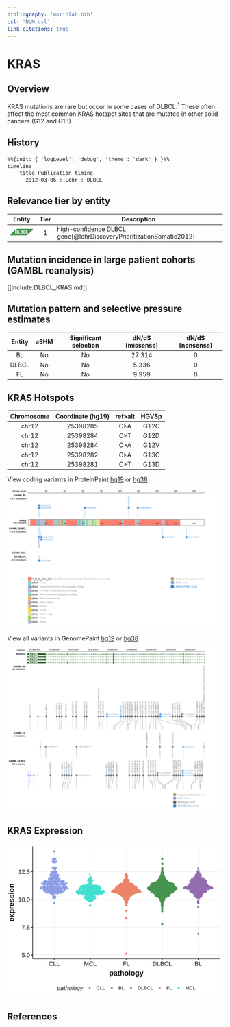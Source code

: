 ```yaml
---
bibliography: 'morinlab.bib'
csl: 'NLM.csl'
link-citations: true
---
```

# KRAS

## Overview
KRAS mutations are rare but occur in some cases of DLBCL.<sup>1</sup> These often affect the most common KRAS hotspot sites that are mutated in other solid cancers (G12 and G13).

## History
```mermaid
%%{init: { 'logLevel': 'debug', 'theme': 'dark' } }%%
timeline
    title Publication timing
      2012-03-06 : Lohr : DLBCL
```

## Relevance tier by entity

|Entity|Tier|Description               |
|:------:|:----:|--------------------------|
|![DLBCL](images/icons/DLBCL_tier1.png) |1   |high-confidence DLBCL gene[@lohrDiscoveryPrioritizationSomatic2012]|

## Mutation incidence in large patient cohorts (GAMBL reanalysis)

[[include:DLBCL_KRAS.md]]

## Mutation pattern and selective pressure estimates

|Entity|aSHM|Significant selection|dN/dS (missense)|dN/dS (nonsense)|
|:------:|:----:|:---------------------:|:----------------:|:----------------:|
|BL    |No  |No                   |27.314          |0               |
|DLBCL |No  |No                   | 5.336          |0               |
|FL    |No  |No                   | 9.959          |0               |




## KRAS Hotspots

| Chromosome |Coordinate (hg19) | ref>alt | HGVSp | 
 | :---:| :---: | :--: | :---: |
| chr12 | 25398285 | C>A | G12C |
| chr12 | 25398284 | C>T | G12D |
| chr12 | 25398284 | C>A | G12V |
| chr12 | 25398282 | C>A | G13C |
| chr12 | 25398281 | C>T | G13D |

View coding variants in ProteinPaint [hg19](https://morinlab.github.io/LLMPP/GAMBL/KRAS_protein.html)  or [hg38](https://morinlab.github.io/LLMPP/GAMBL/KRAS_protein_hg38.html)

![](images/proteinpaint/KRAS_NM_033360.svg)

View all variants in GenomePaint [hg19](https://morinlab.github.io/LLMPP/GAMBL/KRAS.html)  or [hg38](https://morinlab.github.io/LLMPP/GAMBL/KRAS_hg38.html)

![](images/proteinpaint/KRAS.svg)

## KRAS Expression
![](images/gene_expression/KRAS_by_pathology.svg)

## References

<!-- ORIGIN: lohrDiscoveryPrioritizationSomatic2012a -->
<!-- DLBCL: lohrDiscoveryPrioritizationSomatic2012a -->
